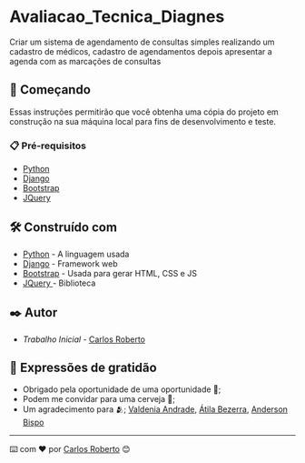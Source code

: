 # Avaliacao_Tecnica_Diagnes

Criar um sistema de agendamento de consultas simples realizando um cadastro de médicos, cadastro de agendamentos depois apresentar a agenda com as marcações de consultas


## 🚀 Começando

Essas instruções permitirão que você obtenha uma cópia do projeto em construção na sua máquina local para fins de desenvolvimento e teste.

### 📋 Pré-requisitos

*  [Python](https://www.python.org/ftp/python/3.10.7/python-3.10.7-amd64.exe)
*  [Django](https://www.djangoproject.com/download/)
* [Bootstrap](https://getbootstrap.com.br/docs/4.1/getting-started/introduction/)
* [JQuery ](https://api.jquery.com/)

## 🛠️ Construído com

* [Python](https://docs.python.org/3/library/index.html) - A linguagem usada
* [Django](https://docs.djangoproject.com/en/4.1/) - Framework web
* [Bootstrap](https://getbootstrap.com.br/docs/4.1/getting-started/introduction/) - Usada para gerar HTML, CSS e JS
* [JQuery ](https://api.jquery.com/) - Biblioteca

## ✒️ Autor

* *Trabalho Inicial* - [Carlos Roberto](https://github.com/carlosrjhoe)

## 🎁 Expressões de gratidão

* Obrigado pela oportunidade de uma oportunidade 📢;
* Podem me convidar para uma cerveja 🍺;
* Um agradecimento para 🫂; [Valdenia Andrade](https://github.com/valdenia), [Átila Bezerra](https://www.linkedin.com/in/atilabezerra/), [Anderson Bispo](https://www.linkedin.com/in/anderson-bispo/)


---
⌨️ com ❤️ por [Carlos Roberto](https://github.com/carlosrjhoe) 😊
